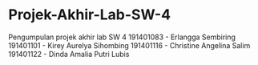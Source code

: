 # Projek-Akhir-Lab-SW-4
Pengumpulan projek akhir lab SW 4 
191401083 - Erlangga Sembiring 
191401101 - Kirey Aurelya Sihombing
191401116 - Christine Angelina Salim 
191401122 - Dinda Amalia Putri Lubis
